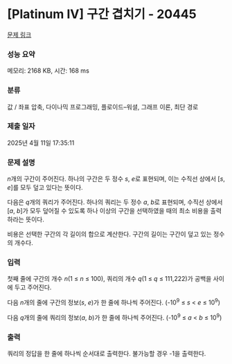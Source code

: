 # [Platinum IV] 구간 겹치기 - 20445 

[문제 링크](https://www.acmicpc.net/problem/20445) 

### 성능 요약

메모리: 2168 KB, 시간: 168 ms

### 분류

값 / 좌표 압축, 다이나믹 프로그래밍, 플로이드–워셜, 그래프 이론, 최단 경로

### 제출 일자

2025년 4월 11일 17:35:11

### 문제 설명

<p><em>n</em>개의 구간이 주어진다. 하나의 구간은 두 정수 <em>s</em>, <em>e</em>로 표현되며, 이는 수직선 상에서 [<em>s</em>, <em>e</em>]를 모두 덮고 있다는 뜻이다.</p>

<p>다음은 <em>q</em>개의 쿼리가 주어진다. 하나의 쿼리는 두 정수 <em>a</em>, <em>b</em>로 표현되며, 수직선 상에서 [<em>a</em>, <em>b</em>]가 모두 덮어질 수 있도록 하나 이상의 구간을 선택하였을 때의 최소 비용을 출력하라는 뜻이다.</p>

<p>비용은 선택한 구간의 각 길이의 합으로 계산한다. 구간의 길이는 구간이 덮고 있는 정수의 개수다.</p>

### 입력 

 <p>첫째 줄에 구간의 개수 <em>n</em>(1 ≤ <em>n</em> ≤ 100), 쿼리의 개수 <em>q</em>(1 ≤ <em>q</em> ≤ 111,222)가 공백을 사이에 두고 주어진다.</p>

<p>다음 <em>n</em>개의 줄에 구간의 정보(<em>s</em>, <em>e</em>)가 한 줄에 하나씩 주어진다. (-10<sup>9</sup> ≤ <em>s</em> < <em>e</em> ≤ 10<sup>9</sup>)</p>

<p>다음 <em>q</em>개의 줄에 쿼리의 정보(<i>a</i>, <em>b</em>)가 한 줄에 하나씩 주어진다. (-10<sup>9</sup> ≤ <i>a</i> < <i>b</i> ≤ 10<sup>9</sup>)</p>

### 출력 

 <p>쿼리의 정답을 한 줄에 하나씩 순서대로 출력한다. 불가능할 경우 -1을 출력한다.</p>

